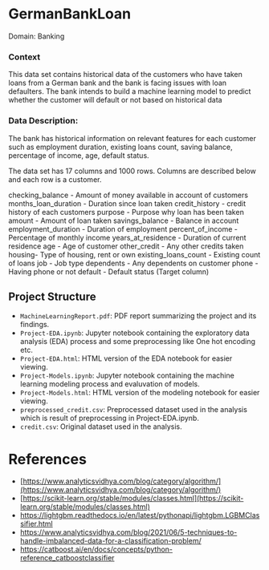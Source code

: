 # GermanBankLoan

Domain: Banking

### Context
This data set contains historical data of the customers who have taken loans from a German bank and the bank is facing issues with loan defaulters. The bank intends to build a machine learning model to predict whether the customer will default or not based on historical data

### Data Description: 
The bank has historical information on relevant features for each customer such as employment duration, existing loans count, saving balance, percentage of income, age, default status. 

The data set has 17 columns and 1000 rows. Columns are described below and each row is a customer. 

checking_balance - Amount of money available in account of customers
months_loan_duration - Duration since loan taken
credit_history - credit history of each customers
purpose - Purpose why loan has been taken
amount - Amount of loan taken
savings_balance - Balance in account
employment_duration - Duration of employment
percent_of_income - Percentage of monthly income
years_at_residence - Duration of current residence
age - Age of customer
other_credit - Any other credits taken
housing- Type of housing, rent or own
existing_loans_count - Existing count of loans
job - Job type
dependents - Any dependents on customer
phone - Having phone or not
default - Default status (Target column)

## Project Structure

- `MachineLearningReport.pdf`: PDF report summarizing the project and its findings.
- `Project-EDA.ipynb`: Jupyter notebook containing the exploratory data analysis (EDA) process and some preprocessing like One hot encoding etc.
- `Project-EDA.html`: HTML version of the EDA notebook for easier viewing.
- `Project-Models.ipynb`: Jupyter notebook containing the machine learning modeling process and evaluvation of models.
- `Project-Models.html`: HTML version of the modeling notebook for easier viewing.
- `preprocessed_credit.csv`: Preprocessed dataset used in the analysis which is result of preprocessing in Project-EDA.ipynb.
- `credit.csv`: Original dataset used in the analysis.

# References
 - [https://www.analyticsvidhya.com/blog/category/algorithm/](https://www.analyticsvidhya.com/blog/category/algorithm/)
 - [https://scikit-learn.org/stable/modules/classes.html](https://scikit-learn.org/stable/modules/classes.html)
 - https://lightgbm.readthedocs.io/en/latest/pythonapi/lightgbm.LGBMClassifier.html
 - https://www.analyticsvidhya.com/blog/2021/06/5-techniques-to-handle-imbalanced-data-for-a-classification-problem/
 - https://catboost.ai/en/docs/concepts/python-reference_catboostclassifier
